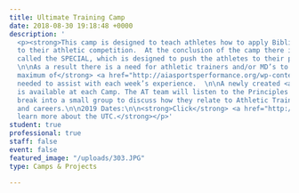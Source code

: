 ```yaml
---
title: Ultimate Training Camp
date: 2018-08-30 19:18:48 +0000
description: '
  <p><strong>This camp is designed to teach athletes how to apply Biblical principles
  to their athletic competition.  At the conclusion of the camp there is an event
  called the SPECIAL, which is designed to push the athletes to their physical limits.</strong>
  \n\nAs a result there is a need for athletic trainers and/or MD’s to cover this camp.  <strong>A
  maximum of</strong> <a href="http://aiasportsperformance.org/wp-content/uploads/2012/03/2018-UTC-SP-Recruiting-Flyer.pdf"><strong>four Certified Athletic Trainers and four Athletic Training Students </strong></a>are
  needed to assist with each week’s experience.  \n\nA newly created <a href="http://aiasportsperformance.org/2017/12/new-opportunity-for-ats-at-ultimate-training-camps/">Head AT</a> position
  is available at each Camp. The AT team will listen to the Principles teaching and
  break into a small group to discuss how they relate to Athletic Training–their lives
  and careers.\n\n2019 Dates:\n\n<strong>Click</strong> <a href="http://www.ultimatetrainingcamp.com/"><strong>here</strong></a> <strong>to
  learn more about the UTC.</strong></p>'
student: true
professional: true
staff: false
event: false
featured_image: "/uploads/303.JPG"
type: Camps & Projects

---
```

